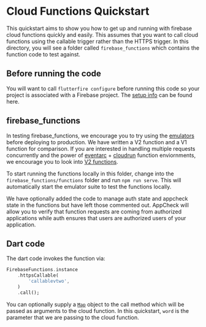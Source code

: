 # Cloud Functions Quickstart

This quickstart aims to show you how to get up and running with firebase cloud functions quickly and easily. This assumes that you want to call cloud functions using the callable trigger rather than the HTTPS trigger. In this directory, you will see a folder called `firebase_functions` which contains the function code to test against.

## Before running the code

You will want to call `flutterfire configure` before running this code so your project is associated with a Firebase project. The [setup info](https://firebase.google.com/docs/flutter/setup) can be found here.

## firebase_functions

In testing firebase_functions, we encourage you to try using the [emulators](https://firebase.google.com/docs/emulator-suite) before deploying to production. We have written a V2 function and a V1 function for comparison. If you are interested in handling multiple requests concurrently and the power of [eventarc](https://cloud.google.com/eventarc/docs) + [cloudrun](https://cloud.google.com/run) function enviornments, we encourage you to look into [V2 functions](https://firebase.google.com/docs/functions/beta).

To start running the functions locally in this folder, change into the `firebase_functions/functions` folder and run `npm run serve`. This will automatically start the emulator suite to test the functions locally.

We have optionally added the code to manage auth state and appcheck state in the functions but have left those commented out. AppCheck will allow you to verify that function requests are coming from authorized applications while auth ensures that users are authorized users of your application.

## Dart code

The dart code invokes the function via:

```dart
FirebaseFunctions.instance
    .httpsCallable(
        'callablevtwo',
    )
    .call();
```

You can optionally supply a [`Map`](https://api.flutter.dev/flutter/dart-core/Map-class.html) object to the call method which will be passed as arguments to the cloud function. In this quickstart, `word` is the parameter that we are passing to the cloud function.